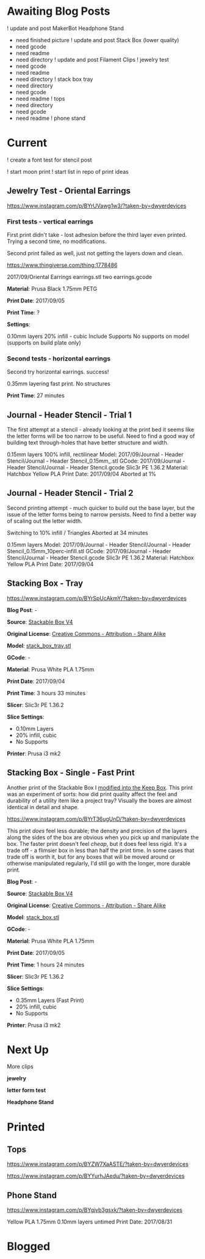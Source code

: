 # Awaiting Blog Posts

! update and post MakerBot Headphone Stand
 - need finished picture
! update and post Stack Box (lower quality) 
 - need gcode
 - need readme
 - need directory
! update and post Filament Clips
! jewelry test
 - need gcode
 - need readme
 - need directory
! stack box tray
 - need directory
 - need gcode
 - need readme
! tops
 - need directory
 - need gcode
 - need readme
! phone stand

# Current

! create a font test for stencil post

! start moon print
! start list in repo of print ideas

## Jewelry Test - Oriental Earrings

https://www.instagram.com/p/BYrUVawg1w3/?taken-by=dwyerdevices

### First tests - vertical earrings

First print didn't take - lost adhesion before the third layer even printed. Trying a second time, no modifications.

Second print failed as well, just not getting the layers down and clean.


https://www.thingiverse.com/thing:1778486

2017/09/Oriental Earrings
 earrings.stl
 two earrings.gcode
 
**Material**: Prusa Black 1.75mm PETG

**Print Date**: 2017/09/05

**Print Time**: ?

**Settings**:

0.10mm layers
20% infill - cubic
Include Supports
No supports on model (supports on build plate only)

### Second tests - horizontal earrings

Second try horizontal earrings. success!

0.35mm layering fast print.
No structures

**Print Time**: 27 minutes



## Journal - Header Stencil - Trial 1

The first attempt at a stencil - already looking at the print bed it seems like the
letter forms will be too narrow to be useful. Need to find a good way of building
text through-holes that have better structure and width.


0.15mm layers
100% infill, rectilinear
Model: 2017/09/Journal - Header Stencil/Journal - Header Stencil_0.15mm_.stl
GCode: 2017/09/Journal - Header Stencil/Journal - Header Stencil.gcode
Slic3r PE 1.36.2
Material: Hatchbox Yellow PLA
Print Date: 2017/09/04
Aborted at 1%

## Journal - Header Stencil - Trial 2

Second printing attempt - much quicker to build out the base layer, but the issue
of the letter forms being to narrow persists. Need to find a better way of scaling
out the letter width.

Switching to 10% infill / Triangles
Aborted at 34 minutes

0.15mm layers
Model: 2017/09/Journal - Header Stencil/Journal - Header Stencil_0.15mm_10perc-infill.stl
GCode: 2017/09/Journal - Header Stencil/Journal - Header Stencil.gcode
Slic3r PE 1.36.2
Material: Hatchbox Yellow PLA
Print Date: 2017/09/04

## Stacking Box - Tray


https://www.instagram.com/p/BYrSpUcAkmY/?taken-by=dwyerdevices


**Blog Post**: -

**Source**: [Stackable Box V4](https://www.thingiverse.com/thing:647425)

**Original License**: [Creative Commons - Attribution - Share Alike](http://creativecommons.org/licenses/by-sa/3.0/)

**Model**: [stack_box_tray.stl](https://www.thingiverse.com/download:1100477)

**GCode**: -

**Material**: Prusa White PLA 1.75mm

**Print Date**: 2017/09/04

**Print Time**: 3 hours 33 minutes

**Slicer**: Slic3r PE 1.36.2

**Slice Settings**:

 - 0.10mm Layers
 - 20% infill, cubic
 - No Supports

**Printer**: Prusa i3 mk2


## Stacking Box - Single - Fast Print

Another print of the Stackable Box I [modified into the Keep Box](http://www.dwyerdevices.com/2017/09/07/keep-me/). This
print was an experiment of sorts: how did print quality affect the feel and durability of a utility item like
a project tray? Visually the boxes are almost identical in detail and shape. 

https://www.instagram.com/p/BYrT36ugUnD/?taken-by=dwyerdevices

This print _does_ feel less durable; the density and precision of the layers along the sides of the box are obvious 
when you pick up and manipulate the box. The faster print doesn't feel _cheap_, but it does feel less rigid. It's a 
trade off - a flimsier box in less than half the print time. In some cases that trade off is worth it, but for any 
boxes that will be moved around or otherwise manipulated regularly, I'd still go with the longer, more durable print.

**Blog Post**: -

**Source**: [Stackable Box V4](https://www.thingiverse.com/thing:647425)

**Original License**: [Creative Commons - Attribution - Share Alike](http://creativecommons.org/licenses/by-sa/3.0/)

**Model**: [stack_box.stl](https://www.thingiverse.com/download:1041629)

**GCode**: -

**Material**: Prusa White PLA 1.75mm

**Print Date**: 2017/09/05

**Print Time**: 1 hours 24 minutes

**Slicer**: Slic3r PE 1.36.2

**Slice Settings**:

 - 0.35mm Layers (Fast Print)
 - 20% infill, cubic
 - No Supports

**Printer**: Prusa i3 mk2


# Next Up

More clips

**jewelry**

**letter form test**

**Headphone Stand**

# Printed

## Tops

https://www.instagram.com/p/BYZW7XaASTE/?taken-by=dwyerdevices

https://www.instagram.com/p/BYYurhJAedu/?taken-by=dwyerdevices

## Phone Stand

https://www.instagram.com/p/BYgjvb3gsxk/?taken-by=dwyerdevices

Yellow PLA 1.75mm
0.10mm layers
untimed 
Print Date: 2017/08/31


# Blogged

